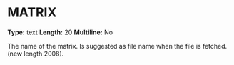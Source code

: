 # MATRIX
**Type:** text
**Length:** 20
**Multiline:** No

The name of the matrix. Is suggested as file name when the file is fetched.
(new length 2008).
